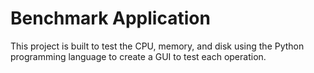 # Benchmark Application
This project is built to test the CPU, memory, and disk using the Python programming language to create a GUI to test each operation.
